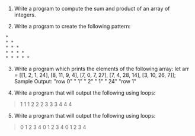 1. Write a program to compute the sum and product of an array of integers.

2. Write a program to create the following pattern: 
```
*  
* * 
* * *  
* * * *  
* * * * *  
```

3. Write a program which prints the elements of the following array: 
let arr = [[1, 2, 1, 24], [8, 11, 9, 4], [7, 0, 7, 27], [7, 4, 28, 14], [3, 10, 26, 7]];
Sample Output: 
"row 0" 
" 1" 
" 2" 
" 1"
" 24"
"row 1"

4. Write a program that will output the following using loops: 
>1 1 1 2 2 2 3 3 3 4 4 4

	
5. Write a program that will output the following using loops: 
>0 1 2 3 4 0 1 2 3 4 0 1 2 3 4
